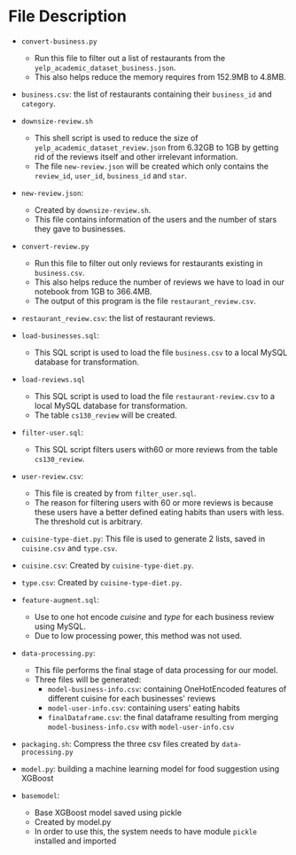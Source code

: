 # File Description
* `convert-business.py`
    * Run this file to filter out a list of restaurants from the `yelp_academic_dataset_business.json`.
    * This also helps reduce the memory requires from 152.9MB to 4.8MB.
* `business.csv`: the list of restaurants containing their `business_id` and `category`.
* `downsize-review.sh`
    * This shell script is used to reduce the size of `yelp_academic_dataset_review.json` from 6.32GB to 1GB by getting rid of the reviews itself and other irrelevant information.
    * The file `new-review.json` will be created which only contains the `review_id`, `user_id`, `business_id` and `star`.
* `new-review.json`:
    * Created by `downsize-review.sh`.
    * This file contains information of the users and the number of stars they gave to businesses.
* `convert-review.py`
    * Run this file to filter out only reviews for restaurants existing in `business.csv`.
    * This also helps reduce the number of reviews we have to load in our notebook from 1GB to 366.4MB.
    * The output of this program is the file `restaurant_review.csv`.
* `restaurant_review.csv`: the list of restaurant reviews.

* `load-businesses.sql`:
    * This SQL script is used to load the file `business.csv` to a local MySQL database for transformation.
* `load-reviews.sql`
    * This SQL script is used to load the file `restaurant-review.csv` to a local MySQL database for transformation.
    * The table `cs130_review` will be created.
* `filter-user.sql`:
    * This SQL script filters users with60 or more reviews from the table `cs130_review`.
* `user-review.csv`:
    * This file is created by from `filter_user.sql`.
    * The reason for filtering users with 60 or more reviews is because these users have a better defined eating habits than users with less. The threshold cut is arbitrary.
* `cuisine-type-diet.py`: This file is used to generate 2 lists, saved in `cuisine.csv` and `type.csv`.
* `cuisine.csv`: Created by `cuisine-type-diet.py`.
* `type.csv`: Created by `cuisine-type-diet.py`.
* `feature-augment.sql`:
    * Use to one hot encode *cuisine* and *type* for each business review using MySQL.
    * Due to low processing power, this method was not used.
* `data-processing.py`: 
    * This file performs the final stage of data processing for our model.
    * Three files will be generated:
        * `model-business-info.csv`: containing OneHotEncoded features of different cuisine for each businesses' reviews
        * `model-user-info.csv`: containing users' eating habits
        * `finalDataframe.csv`: the final dataframe resulting from merging `model-business-info.csv` with `model-user-info.csv`
* `packaging.sh`: Compress the three csv files created by `data-processing.py`
* `model.py`: building a machine learning model for food suggestion using XGBoost
* `basemodel`:
    * Base XGBoost model saved using pickle
    * Created by model.py
    * In order to use this, the system needs to have module `pickle` installed and imported
